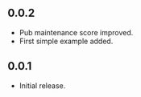 ## 0.0.2

- Pub maintenance score improved.
- First simple example added.

## 0.0.1

* Initial release.
